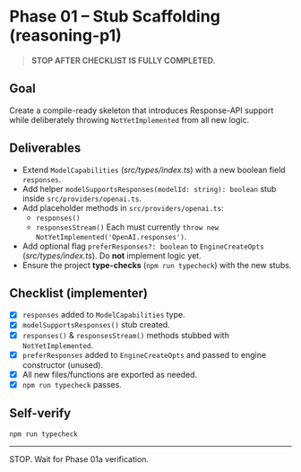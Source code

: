 # Phase 01 – Stub Scaffolding (reasoning-p1)

> **STOP AFTER CHECKLIST IS FULLY COMPLETED.**

## Goal
Create a compile-ready skeleton that introduces Response-API support while deliberately throwing `NotYetImplemented` from all new logic.

## Deliverables
- Extend `ModelCapabilities` (*src/types/index.ts*) with a new boolean field `responses`.
- Add helper `modelSupportsResponses(modelId: string): boolean` stub inside `src/providers/openai.ts`.
- Add placeholder methods in `src/providers/openai.ts`:
  - `responses()`
  - `responsesStream()`
  Each must currently `throw new NotYetImplemented('OpenAI.responses')`.
- Add optional flag `preferResponses?: boolean` to `EngineCreateOpts` (*src/types/index.ts*). Do **not** implement logic yet.
- Ensure the project **type-checks** (`npm run typecheck`) with the new stubs.

## Checklist (implementer)
- [x] `responses` added to `ModelCapabilities` type.
- [x] `modelSupportsResponses()` stub created.
- [x] `responses()` & `responsesStream()` methods stubbed with `NotYetImplemented`.
- [x] `preferResponses` added to `EngineCreateOpts` and passed to engine constructor (unused).
- [x] All new files/functions are exported as needed.
- [x] `npm run typecheck` passes.

## Self-verify
```bash
npm run typecheck
```

---
STOP. Wait for Phase 01a verification.
